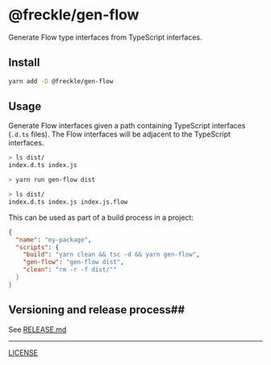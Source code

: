 # @freckle/gen-flow

Generate Flow type interfaces from TypeScript interfaces.

## Install

```sh
yarn add -D @freckle/gen-flow
```

## Usage

Generate Flow interfaces given a path containing TypeScript interfaces (`.d.ts`
files). The Flow interfaces will be adjacent to the TypeScript interfaces.

```sh
> ls dist/
index.d.ts index.js

> yarn run gen-flow dist

> ls dist/
index.d.ts index.js index.js.flow
```

This can be used as part of a build process in a project:

```json
{
  "name": "my-package",
  "scripts": {
    "build": "yarn clean && tsc -d && yarn gen-flow",
    "gen-flow": "gen-flow dist",
    "clean": "rm -r -f dist/""
  }
}

```

## Versioning and release process##

See [RELEASE.md](./RELEASE.md)

---

[LICENSE](./LICENSE)
